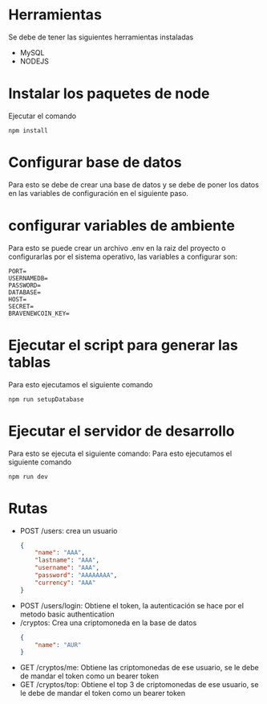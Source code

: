 # Herramientas
Se debe de tener las siguientes herramientas instaladas
- MySQL
- NODEJS

# Instalar los paquetes de node
Ejecutar el comando
```
npm install
```

# Configurar base de datos
Para esto se debe de crear una base de datos y se debe de poner los datos en las variables de configuración en el siguiente paso.

# configurar variables de ambiente
Para esto se puede crear un archivo .env en la raiz del proyecto o configurarlas por el sistema operativo, las variables a configurar son:
```
PORT=
USERNAMEDB=
PASSWORD=
DATABASE=
HOST=
SECRET=
BRAVENEWCOIN_KEY=
```

# Ejecutar el script para generar las tablas
Para esto ejecutamos el siguiente comando
```
npm run setupDatabase
```

# Ejecutar el servidor de desarrollo
Para esto se ejecuta el siguiente comando:
Para esto ejecutamos el siguiente comando
```
npm run dev
```

# Rutas
- POST /users: crea un usuario
    ```JSON
    {
        "name": "AAA",
        "lastname": "AAA",
        "username": "AAA",
        "password": "AAAAAAAA",
        "currency": "AAA"
    }
  ```
- POST /users/login: Obtiene el token, la autenticación se hace por el metodo basic authentication
- /cryptos: Crea una criptomoneda en la base de datos
    ```JSON
    {
        "name": "AUR"
    }
    ```
- GET /cryptos/me: Obtiene las criptomonedas de ese usuario, se le debe de mandar el token como un bearer token
- GET /cryptos/top: Obtiene el top 3 de criptomonedas de ese usuario, se le debe de mandar el token como un bearer token